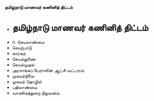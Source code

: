 **தமிழ்நாடு மாணவர் கணினித் திட்டம்**
- # தமிழ்நாடு மாணவர் கணினித் திட்டம்
- n. செயலாண்மை
- செயற்பாடு
- காரகம்
- செயல்துணை
- செயல்முதல்
- அரசாங்கப் பேராளின் ஆட்சி வட்டாரம்
- முகவர்நிலை
- முகவர் தொழில்
- பதிலாண்மை
- வாணிகத்துறை நிறுவனம்.

